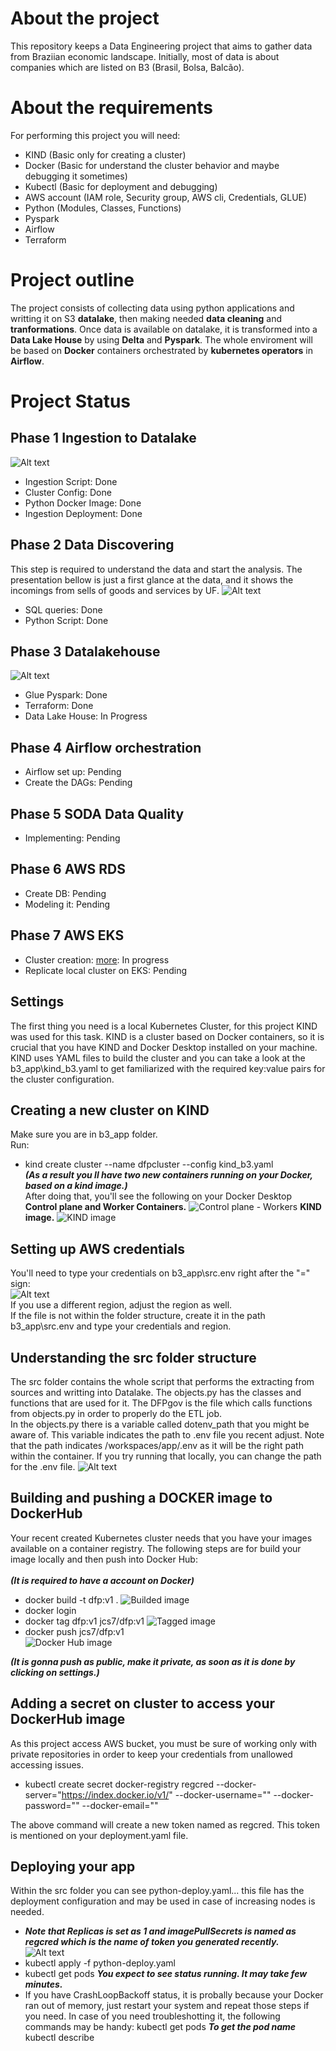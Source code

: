 # About the project
This repository keeps a Data Engineering project that aims to gather data from Braziian economic landscape. Initially, most of data is about companies which are listed on B3 (Brasil, Bolsa, Balcão).

# About the requirements
For performing this project you will need:
* KIND (Basic only for creating a cluster)
* Docker (Basic for understand the cluster behavior and maybe debugging it sometimes)
* Kubectl (Basic for deployment and debugging)
* AWS account (IAM role, Security group, AWS cli, Credentials, GLUE)
* Python (Modules, Classes, Functions)
* Pyspark
* Airflow
* Terraform

# Project outline
The project consists of collecting data using python applications and writting it on S3 **datalake**, then making needed **data cleaning** and **tranformations**. Once data is available on datalake, it is transformed into a **Data Lake House** by using **Delta** and **Pyspark**. The whole enviroment will be based on **Docker** containers orchestrated by **kubernetes operators** in **Airflow**.

# Project Status  <br>
## Phase 1 Ingestion to Datalake  <br>

![Alt text](images/ingestion.png)
* Ingestion Script:      Done
* Cluster Config:        Done
* Python Docker Image:   Done
* Ingestion Deployment:  Done  <br>

## Phase 2 Data Discovering  <br>
This step is required to understand the data and start the analysis.
The presentation bellow is just a first glance at the data, and it shows the incomings from sells of goods and services by UF. 
![Alt text](images/data_discovering.png)
* SQL queries:           Done
* Python Script:         Done  <br>
## Phase 3 Datalakehouse  <br>
![Alt text](images/datalakehouse.png)
* Glue Pyspark:          Done
* Terraform:             Done  <br>
* Data Lake House:       In Progress  <br>


## Phase 4 Airflow orchestration  <br>
* Airflow set up:         Pending
* Create the DAGs:        Pending  <br>
## Phase 5 SODA Data Quality  <br>
* Implementing:          Pending  <br>
## Phase 6 AWS RDS  <br>
* Create DB:             Pending  <br>
* Modeling it:           Pending  <br>
## Phase 7 AWS EKS  <br>
* Cluster creation: [more](https://github.com/JC3008/DataEngineering_Kubernetes/blob/dev/eks_airflow/configuration.md): In progress
* Replicate local cluster on EKS: Pending  <br>


## Settings
The first thing you need is a local Kubernetes Cluster, for this project KIND was used for this task. KIND is a cluster based on Docker containers, so it is crucial that you have KIND and Docker Desktop installed on your machine.
KIND uses YAML files to build the cluster and you can take a look at the b3_app\kind_b3.yaml to get familiarized with the required key:value pairs for the cluster configuration.

## Creating a new cluster on KIND
Make sure you are in b3_app folder.  <br>
Run: 
* kind create cluster --name dfpcluster --config kind_b3.yaml  <br>
***(As a result you ll have two new containers running on your Docker, based on a kind image.)***  <br>
After doing that, you'll see the following on your Docker Desktop <br>
**Control plane and Worker Containers.**
![Control plane - Workers](images/ContainersKind.png)
**KIND image.**
![KIND image](images/kind_image.png)

## Setting up AWS credentials  <br>
You'll need to type your credentials on b3_app\src\.env right after the "=" sign:  <br>
![Alt text](images/env.png)  <br>
If you use a different region, adjust the region as well.  <br>
If the file is not within the folder structure, create it in the path b3_app\src\.env and type your credentials and region.

## Understanding the src folder structure  <br>
The src folder contains the whole script that performs the extracting from sources and writting into Datalake. The objects.py has the classes and functions that are used for it.
The DFPgov is the file which calls functions from objects.py in order to properly do the ETL job.  <br>
In the objects.py there is a variable called dotenv_path that you might be aware of. This variable indicates the path to .env file you recent adjust. Note that the path indicates /workspaces/app/.env as it will be the right path within the container. If you try running that locally, you can change the path for the .env file.
![Alt text](images/pathenvfile.png)


## Building and pushing a DOCKER image to DockerHub
Your recent created Kubernetes cluster needs that you have your images available on a container registry. The following steps are for build your image locally and then push into Docker Hub: <br>  
***(It is required to have a account on Docker)***

* docker build -t dfp:v1 .
![Builded image](images/dfpbuild.png)
* docker login
* docker tag dfp:v1 jcs7/dfp:v1 
![Tagged image](images/dfptag.png)
* docker push jcs7/dfp:v1 <br>
![Docker Hub image](images/dockerhub.png)

***(It is gonna push as public, make it private, as soon as it is done by clicking on settings.)***

## Adding a secret on cluster to access your DockerHub image
As this project access AWS bucket, you must be sure of working only with private repositories in order to keep your credentials from unallowed accessing issues.

* kubectl create secret docker-registry regcred --docker-server="https://index.docker.io/v1/" --docker-username="" --docker-password="" --docker-email=""

The above command will create a new token named as regcred. This token is mentioned on your deployment.yaml file.

## Deploying your app
Within the src folder you can see python-deploy.yaml... this file has the deployment configuration and may be used in case of increasing nodes is needed.  <br>
* ***Note that Replicas is set as 1 and imagePullSecrets is named as regcred which is the name of token you generated recently.***  <br>
![Alt text](images/deploy-python.png)
* kubectl apply -f python-deploy.yaml
* kubectl get pods ***You expect to see status running. It may take few minutes.***
* If you have CrashLoopBackoff status, it is probally because your Docker ran out of memory, just restart your system and repeat those steps if you need. In case of you need troubleshotting it, the following commands may be handy:
kubectl get pods ***To get the pod name***
kubectl describe <pod name>
